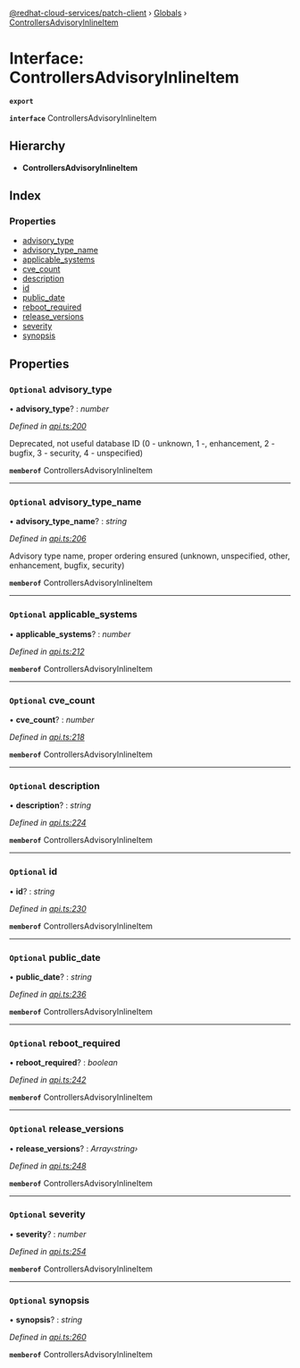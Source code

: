 [@redhat-cloud-services/patch-client](../README.md) › [Globals](../globals.md) › [ControllersAdvisoryInlineItem](controllersadvisoryinlineitem.md)

# Interface: ControllersAdvisoryInlineItem

**`export`** 

**`interface`** ControllersAdvisoryInlineItem

## Hierarchy

* **ControllersAdvisoryInlineItem**

## Index

### Properties

* [advisory_type](controllersadvisoryinlineitem.md#optional-advisory_type)
* [advisory_type_name](controllersadvisoryinlineitem.md#optional-advisory_type_name)
* [applicable_systems](controllersadvisoryinlineitem.md#optional-applicable_systems)
* [cve_count](controllersadvisoryinlineitem.md#optional-cve_count)
* [description](controllersadvisoryinlineitem.md#optional-description)
* [id](controllersadvisoryinlineitem.md#optional-id)
* [public_date](controllersadvisoryinlineitem.md#optional-public_date)
* [reboot_required](controllersadvisoryinlineitem.md#optional-reboot_required)
* [release_versions](controllersadvisoryinlineitem.md#optional-release_versions)
* [severity](controllersadvisoryinlineitem.md#optional-severity)
* [synopsis](controllersadvisoryinlineitem.md#optional-synopsis)

## Properties

### `Optional` advisory_type

• **advisory_type**? : *number*

*Defined in [api.ts:200](https://github.com/RedHatInsights/javascript-clients/blob/77019e3d/packages/patch/api.ts#L200)*

Deprecated, not useful database ID (0 - unknown, 1 -, enhancement, 2 - bugfix, 3 - security, 4 - unspecified)

**`memberof`** ControllersAdvisoryInlineItem

___

### `Optional` advisory_type_name

• **advisory_type_name**? : *string*

*Defined in [api.ts:206](https://github.com/RedHatInsights/javascript-clients/blob/77019e3d/packages/patch/api.ts#L206)*

Advisory type name, proper ordering ensured (unknown, unspecified, other, enhancement, bugfix, security)

**`memberof`** ControllersAdvisoryInlineItem

___

### `Optional` applicable_systems

• **applicable_systems**? : *number*

*Defined in [api.ts:212](https://github.com/RedHatInsights/javascript-clients/blob/77019e3d/packages/patch/api.ts#L212)*

**`memberof`** ControllersAdvisoryInlineItem

___

### `Optional` cve_count

• **cve_count**? : *number*

*Defined in [api.ts:218](https://github.com/RedHatInsights/javascript-clients/blob/77019e3d/packages/patch/api.ts#L218)*

**`memberof`** ControllersAdvisoryInlineItem

___

### `Optional` description

• **description**? : *string*

*Defined in [api.ts:224](https://github.com/RedHatInsights/javascript-clients/blob/77019e3d/packages/patch/api.ts#L224)*

**`memberof`** ControllersAdvisoryInlineItem

___

### `Optional` id

• **id**? : *string*

*Defined in [api.ts:230](https://github.com/RedHatInsights/javascript-clients/blob/77019e3d/packages/patch/api.ts#L230)*

**`memberof`** ControllersAdvisoryInlineItem

___

### `Optional` public_date

• **public_date**? : *string*

*Defined in [api.ts:236](https://github.com/RedHatInsights/javascript-clients/blob/77019e3d/packages/patch/api.ts#L236)*

**`memberof`** ControllersAdvisoryInlineItem

___

### `Optional` reboot_required

• **reboot_required**? : *boolean*

*Defined in [api.ts:242](https://github.com/RedHatInsights/javascript-clients/blob/77019e3d/packages/patch/api.ts#L242)*

**`memberof`** ControllersAdvisoryInlineItem

___

### `Optional` release_versions

• **release_versions**? : *Array‹string›*

*Defined in [api.ts:248](https://github.com/RedHatInsights/javascript-clients/blob/77019e3d/packages/patch/api.ts#L248)*

**`memberof`** ControllersAdvisoryInlineItem

___

### `Optional` severity

• **severity**? : *number*

*Defined in [api.ts:254](https://github.com/RedHatInsights/javascript-clients/blob/77019e3d/packages/patch/api.ts#L254)*

**`memberof`** ControllersAdvisoryInlineItem

___

### `Optional` synopsis

• **synopsis**? : *string*

*Defined in [api.ts:260](https://github.com/RedHatInsights/javascript-clients/blob/77019e3d/packages/patch/api.ts#L260)*

**`memberof`** ControllersAdvisoryInlineItem
